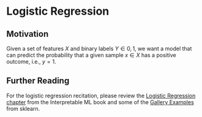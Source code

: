 # Logistic Regression

## Motivation
Given a set of features $X$ and binary labels $Y \in {0,1}$, we want a model that can predict the probability that a given sample $x \in X$ has a positive outcome, i.e., $y=1$.

## Further Reading
For the logistic regression recitation, please review the [Logistic Regression chapter](https://christophm.github.io/interpretable-ml-book/logistic.html) from the Interpretable ML book and some of the [Gallery Examples](https://scikit-learn.org/1.5/modules/generated/sklearn.linear_model.LogisticRegression.html#gallery-examples) from sklearn.


